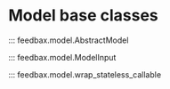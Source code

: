 # Model base classes

::: feedbax.model.AbstractModel

::: feedbax.model.ModelInput

::: feedbax.model.wrap_stateless_callable